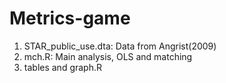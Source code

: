 # Metrics-game
1. STAR_public_use.dta: Data from Angrist(2009)
2. mch.R: Main analysis, OLS and matching
3. tables and graph.R
